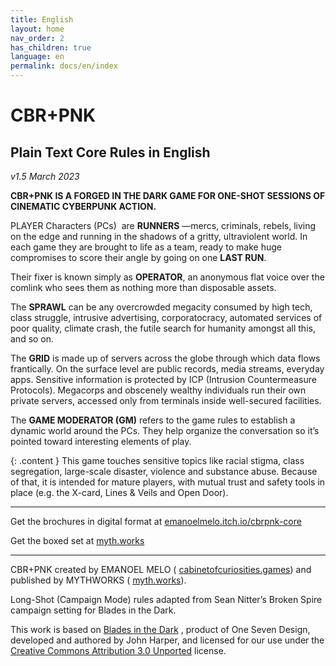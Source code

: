 ```yaml
---
title: English
layout: home
nav_order: 2
has_children: true
language: en
permalink: docs/en/index
---
```


# CBR+PNK 

## Plain Text Core Rules in English
_v1.5 March 2023_

**CBR+PNK IS A FORGED IN THE DARK GAME FOR ONE-SHOT SESSIONS OF CINEMATIC CYBERPUNK ACTION.**

PLAYER Characters (PCs)  are **RUNNERS** —mercs, criminals, rebels, living on the edge and running in the shadows of a gritty, ultraviolent world. In each game they are brought to life as a team, ready to make huge compromises to score their angle by going on one **LAST RUN**.

Their fixer is known simply as **OPERATOR**, an anonymous flat voice over the comlink who sees them as nothing more than disposable assets.

The **SPRAWL** can be any overcrowded megacity consumed by high tech, class struggle, intrusive advertising, corporatocracy, automated services of poor quality, climate crash, the futile search for humanity amongst all this, and so on.

The **GRID** is made up of servers across the globe through which data flows frantically. On the surface level are public records, media streams, everyday apps. Sensitive information is protected by ICP (Intrusion Countermeasure Protocols). Megacorps and obscenely wealthy individuals run their own private servers, accessed only from terminals inside well-secured facilities.

The **GAME MODERATOR (GM)** refers to the game rules to establish a dynamic world around the PCs. They help organize the conversation so it’s pointed toward interesting elements of play.

{: .content }
This game touches sensitive topics like racial stigma, class segregation, large-scale disaster, violence and substance abuse. Because of that, it is intended for mature players, with mutual trust and safety tools in place (e.g. the X-card, Lines & Veils and Open Door).

* * *

Get the brochures in digital format at [emanoelmelo.itch.io/cbrpnk-core](https://emanoelmelo.itch.io/cbrpnk-core)

Get the boxed set at [myth.works](https://myth.works/products/cbr-pnk)

* * *

CBR+PNK created by EMANOEL MELO ( [cabinetofcuriosities.games](https://cabinetofcuriosities.game)) and published by MYTHWORKS ( [myth.works](https://myth.works)).

Long-Shot (Campaign Mode) rules adapted from Sean Nitter’s Broken Spire campaign setting for Blades in the Dark.

This work is based on [Blades in the Dark](https://www.bladesinthedark.com/) , product of One Seven Design, developed and authored by John Harper, and licensed for our use under the [Creative Commons Attribution 3.0 Unported](http://creativecommons.org/licenses/by/3.0/) license.